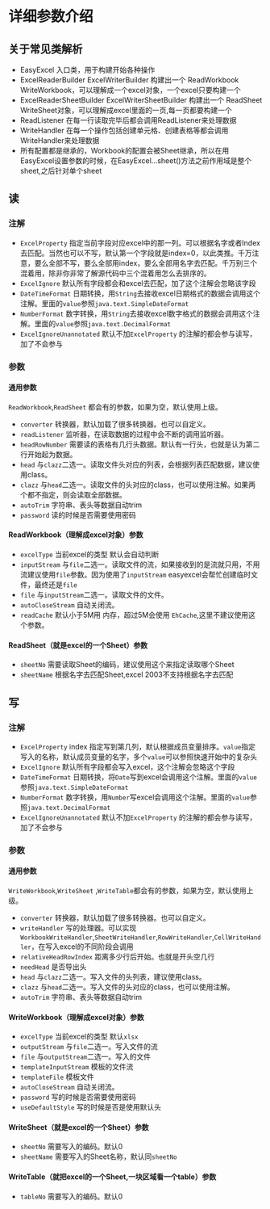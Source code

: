 # 详细参数介绍
## 关于常见类解析
* EasyExcel 入口类，用于构建开始各种操作
* ExcelReaderBuilder ExcelWriterBuilder 构建出一个 ReadWorkbook WriteWorkbook，可以理解成一个excel对象，一个excel只要构建一个
* ExcelReaderSheetBuilder ExcelWriterSheetBuilder 构建出一个 ReadSheet WriteSheet对象，可以理解成excel里面的一页,每一页都要构建一个
* ReadListener 在每一行读取完毕后都会调用ReadListener来处理数据
* WriteHandler 在每一个操作包括创建单元格、创建表格等都会调用WriteHandler来处理数据
* 所有配置都是继承的，Workbook的配置会被Sheet继承，所以在用EasyExcel设置参数的时候，在EasyExcel...sheet()方法之前作用域是整个sheet,之后针对单个sheet
## 读
### 注解
* `ExcelProperty` 指定当前字段对应excel中的那一列。可以根据名字或者Index去匹配。当然也可以不写，默认第一个字段就是index=0，以此类推。千万注意，要么全部不写，要么全部用index，要么全部用名字去匹配。千万别三个混着用，除非你非常了解源代码中三个混着用怎么去排序的。
* `ExcelIgnore` 默认所有字段都会和excel去匹配，加了这个注解会忽略该字段
* `DateTimeFormat` 日期转换，用`String`去接收excel日期格式的数据会调用这个注解。里面的`value`参照`java.text.SimpleDateFormat`
* `NumberFormat` 数字转换，用`String`去接收excel数字格式的数据会调用这个注解。里面的`value`参照`java.text.DecimalFormat`
* `ExcelIgnoreUnannotated` 默认不加`ExcelProperty` 的注解的都会参与读写，加了不会参与
### 参数
#### 通用参数
`ReadWorkbook`,`ReadSheet` 都会有的参数，如果为空，默认使用上级。
* `converter` 转换器，默认加载了很多转换器。也可以自定义。
* `readListener` 监听器，在读取数据的过程中会不断的调用监听器。
* `headRowNumber` 需要读的表格有几行头数据。默认有一行头，也就是认为第二行开始起为数据。
* `head`  与`clazz`二选一。读取文件头对应的列表，会根据列表匹配数据，建议使用class。
* `clazz` 与`head`二选一。读取文件的头对应的class，也可以使用注解。如果两个都不指定，则会读取全部数据。
* `autoTrim` 字符串、表头等数据自动trim
* `password` 读的时候是否需要使用密码
#### ReadWorkbook（理解成excel对象）参数
* `excelType` 当前excel的类型 默认会自动判断
* `inputStream` 与`file`二选一。读取文件的流，如果接收到的是流就只用，不用流建议使用`file`参数。因为使用了`inputStream` easyexcel会帮忙创建临时文件，最终还是`file`
* `file` 与`inputStream`二选一。读取文件的文件。
* `autoCloseStream` 自动关闭流。
* `readCache` 默认小于5M用 内存，超过5M会使用 `EhCache`,这里不建议使用这个参数。
#### ReadSheet（就是excel的一个Sheet）参数
* `sheetNo` 需要读取Sheet的编码，建议使用这个来指定读取哪个Sheet
* `sheetName` 根据名字去匹配Sheet,excel 2003不支持根据名字去匹配
## 写
### 注解
* `ExcelProperty` index 指定写到第几列，默认根据成员变量排序。`value`指定写入的名称，默认成员变量的名字，多个`value`可以参照快速开始中的复杂头
* `ExcelIgnore` 默认所有字段都会写入excel，这个注解会忽略这个字段
* `DateTimeFormat` 日期转换，将`Date`写到excel会调用这个注解。里面的`value`参照`java.text.SimpleDateFormat`
* `NumberFormat` 数字转换，用`Number`写excel会调用这个注解。里面的`value`参照`java.text.DecimalFormat`
* `ExcelIgnoreUnannotated` 默认不加`ExcelProperty` 的注解的都会参与读写，加了不会参与
### 参数
#### 通用参数
`WriteWorkbook`,`WriteSheet` ,`WriteTable`都会有的参数，如果为空，默认使用上级。
* `converter` 转换器，默认加载了很多转换器。也可以自定义。
* `writeHandler` 写的处理器。可以实现`WorkbookWriteHandler`,`SheetWriteHandler`,`RowWriteHandler`,`CellWriteHandler`，在写入excel的不同阶段会调用
* `relativeHeadRowIndex` 距离多少行后开始。也就是开头空几行
* `needHead` 是否导出头
* `head`  与`clazz`二选一。写入文件的头列表，建议使用class。
* `clazz` 与`head`二选一。写入文件的头对应的class，也可以使用注解。
* `autoTrim` 字符串、表头等数据自动trim
#### WriteWorkbook（理解成excel对象）参数
* `excelType` 当前excel的类型 默认`xlsx`
* `outputStream` 与`file`二选一。写入文件的流
* `file` 与`outputStream`二选一。写入的文件
* `templateInputStream` 模板的文件流
* `templateFile` 模板文件
* `autoCloseStream` 自动关闭流。
* `password` 写的时候是否需要使用密码
* `useDefaultStyle` 写的时候是否是使用默认头
#### WriteSheet（就是excel的一个Sheet）参数
* `sheetNo` 需要写入的编码。默认0
* `sheetName` 需要写入的Sheet名称，默认同`sheetNo`
#### WriteTable（就把excel的一个Sheet,一块区域看一个table）参数
* `tableNo` 需要写入的编码。默认0
